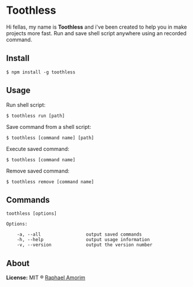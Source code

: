 # Toothless

Hi fellas, my name is **Toothless** and i've been created to help you in make projects more fast. Run and save shell script anywhere using an recorded command.

## Install

    $ npm install -g toothless

## Usage

Run shell script:

    $ toothless run [path]

Save command from a shell script:

    $ toothless [command name] [path]

Execute saved command:

    $ toothless [command name]

Remove saved command:

    $ toothless remove [command name]


## Commands

    toothless [options]

    Options:

        -a, --all                 output saved commands
        -h, --help                output usage information
        -v, --version             output the version number


## About

**License:** MIT ® [Raphael Amorim](https://github.com/raphamorim)
